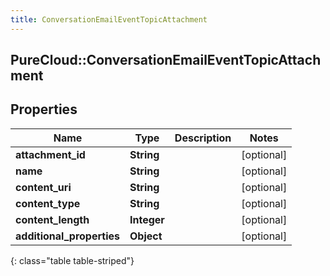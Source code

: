 ```yaml
---
title: ConversationEmailEventTopicAttachment
---
```

## PureCloud::ConversationEmailEventTopicAttachment

## Properties

|Name | Type | Description | Notes|
|------------ | ------------- | ------------- | -------------|
| **attachment_id** | **String** |  | [optional] |
| **name** | **String** |  | [optional] |
| **content_uri** | **String** |  | [optional] |
| **content_type** | **String** |  | [optional] |
| **content_length** | **Integer** |  | [optional] |
| **additional_properties** | **Object** |  | [optional] |
{: class="table table-striped"}


